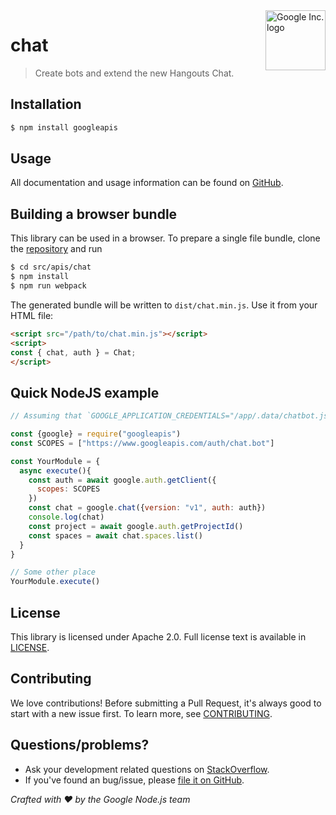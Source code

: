 <img src="https://avatars0.githubusercontent.com/u/1342004?v=3&s=96" alt="Google Inc. logo" title="Google" align="right" height="96" width="96"/>

# chat

> Create bots and extend the new Hangouts Chat.

## Installation

```sh
$ npm install googleapis
```

## Usage
All documentation and usage information can be found on [GitHub](https://github.com/googleapis/google-api-nodejs-client).

## Building a browser bundle

This library can be used in a browser. To prepare a single file bundle, clone the
[repository](https://github.com/googleapis/google-api-nodejs-client) and run

```sh
$ cd src/apis/chat
$ npm install
$ npm run webpack
```

The generated bundle will be written to `dist/chat.min.js`. Use it from your HTML file:

```html
<script src="/path/to/chat.min.js"></script>
<script>
const { chat, auth } = Chat;
</script>
```

## Quick NodeJS example

```js
// Assuming that `GOOGLE_APPLICATION_CREDENTIALS="/app/.data/chatbot.json"` is set as an environment variable with the path to the json key that you downloaded when creating a service account for your bot.

const {google} = require("googleapis")
const SCOPES = ["https://www.googleapis.com/auth/chat.bot"]

const YourModule = {
  async execute(){
    const auth = await google.auth.getClient({
      scopes: SCOPES
    })
    const chat = google.chat({version: "v1", auth: auth})
    console.log(chat)
    const project = await google.auth.getProjectId()
    const spaces = await chat.spaces.list()
  }
}

// Some other place
YourModule.execute()
```

## License
This library is licensed under Apache 2.0. Full license text is available in [LICENSE](https://github.com/googleapis/google-api-nodejs-client/blob/master/LICENSE).

## Contributing
We love contributions! Before submitting a Pull Request, it's always good to start with a new issue first. To learn more, see [CONTRIBUTING](https://github.com/google/google-api-nodejs-client/blob/master/.github/CONTRIBUTING.md).

## Questions/problems?
* Ask your development related questions on [StackOverflow](http://stackoverflow.com/questions/tagged/google-api-nodejs-client).
* If you've found an bug/issue, please [file it on GitHub](https://github.com/googleapis/google-api-nodejs-client/issues).


*Crafted with ❤️ by the Google Node.js team*
